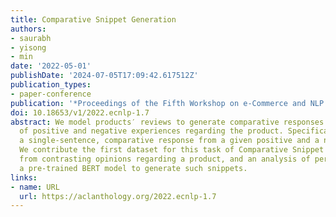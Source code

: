 ```yaml
---
title: Comparative Snippet Generation
authors:
- saurabh
- yisong
- min
date: '2022-05-01'
publishDate: '2024-07-05T17:09:42.617512Z'
publication_types:
- paper-conference
publication: '*Proceedings of the Fifth Workshop on e-Commerce and NLP (ECNLP 5)*'
doi: 10.18653/v1/2022.ecnlp-1.7
abstract: We model products′ reviews to generate comparative responses consisting
  of positive and negative experiences regarding the product. Specifically, we generate
  a single-sentence, comparative response from a given positive and a negative opinion.
  We contribute the first dataset for this task of Comparative Snippet Generation
  from contrasting opinions regarding a product, and an analysis of performance of
  a pre-trained BERT model to generate such snippets.
links:
- name: URL
  url: https://aclanthology.org/2022.ecnlp-1.7
---
```

